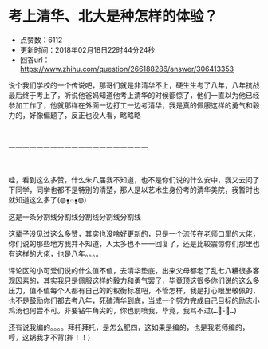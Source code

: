 # 考上清华、北大是种怎样的体验？
- 点赞数：6112
- 更新时间：2018年02月18日22时44分24秒
- 回答url：https://www.zhihu.com/question/266188286/answer/306413353
<body>
 <p data-pid="JlzxtgeG">说个我们学校的一个传说吧，那哥们就是非清华不上，硬生生考了八年，八年抗战最后终于考上了，听说他爸妈知道他考上清华的时候都惊了，他们一直以为他已经参加工作了，他就那样在外面一边打工一边考清华，我是真的佩服这样的勇气和毅力的，好像偏题了，反正也没人看，略略略</p>
 <br>
 <p data-pid="dic0s2Qh">一一一一一一一一一一一一一一一一一一一一</p>
 <br>
 <p data-pid="Eq0huqqV">哇，看到这么多赞，什么朱八届我不知道，也不是你们说的什么安中，我又去问了下同学，同学也都不是特别的清楚，那人是以艺术生身份考的清华美院，我暂时也就知道这么多了(◍•͈⌔•͈◍)</p>
 <p data-pid="nh8oOuST">这是一条分割线分割线分割线分割线分割线</p>
 <p data-pid="46HguR79">这辈子没见过这么多赞，其实也没啥好更新的，只是一个流传在老师口里的大佬，你们说的那些地方我并不知道，人太多也不一一回复了，还是比较震惊你们那里也有这样的大佬，也是八年。。。。</p>
 <p data-pid="_eYJflXQ">评论区的小可爱们说的什么值不值，去清华垫底，出来父母都老了乱七八糟很多客观因素的，其实我只是佩服这样的毅力和勇气罢了，毕竟顶这很多你们说的这么多压力，值不值每个人都有自己的的权衡标准吧，不管怎样，我是打心眼里敬佩的，也不是鼓励你们都去考八年，死磕清华到底，当成一个努力完成自己目标的励志小鸡汤也何尝不可。非要钻牛角尖的，你也别喷我，毕竟，我骂不过(⑉･̆-･̆⑉)</p>
 <p data-pid="cU96ZnnA">还有说我编的。。。。拜托拜托，是怎么肥四，这如果是编的，也是我老师编的，哼，这锅我才不背(摔！！)</p>
</body>